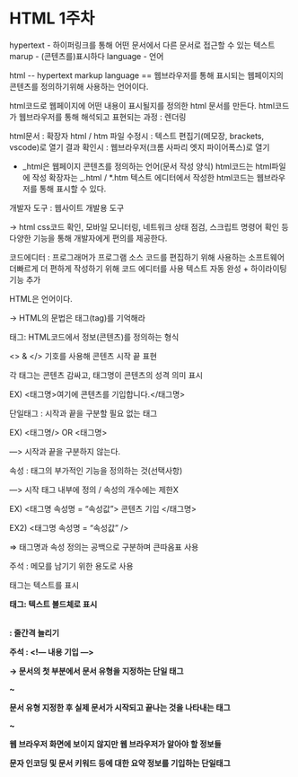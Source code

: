 # HTML 1주차

hypertext - 하이퍼링크를 통해 어떤 문서에서 다른 문서로 접근할 수 있는 텍스트
marup - (콘텐츠를)표시하다
language - 언어

html -- hypertext markup language == 웹브라우저를 통해 표시되는
웹페이지의 콘텐츠를 정의하기위해 사용하는 언어이다.

html코드로 웹페이지에 어떤 내용이 표시될지를 정의한 html 문서를 만든다.
html코드가 웹브라우저를 통해 해석되고 표현되는 과정 : 렌더링

html문서 : 확장자 html / htm
파일 수정시 : 텍스트 편집기(메모장, brackets, vscode)로 열기
결과 확인시 : 웹브라우저(크롬 사파리 엣지 파이어폭스)로 열기

- _html은 웹페이지 콘텐츠를 정의하는 언어(문서 작성 양식)
  html코드는 html파일에 작성 확장자는 _.html / \*.htm
  텍스트 에디터에서 작성한 html코드는 웹브라우저를 통해 표시할 수 있다.

개발자 도구 : 웹사이트 개발용 도구

→ html css코드 확인, 모바일 모니터링, 네트워크 상태 점검, 스크립트 명령어 확인 등 다양한 기능을 통해 개발자에게 편의를 제공한다.

코드에디터 : 프로그래머가 프로그램 소스 코드를 편집하기 위해 사용하는 소프트웨어
더빠르게 더 편하게 작성하기 위해 코드 에디터를 사용
텍스트 자동 완성 + 하이라이팅 기능 추가

HTML은 언어이다.

→ HTML의 문법은 태그(tag)를 기억해라

태그: HTML코드에서 정보(콘텐츠)를 정의하는 형식

<> & </> 기호를 사용해 콘텐츠 시작 끝 표현

각 태그는 콘텐츠 감싸고, 태그명이 콘텐츠의 성격 의미 표시

EX) <태그명>여기에 콘텐츠를 기입합니다.</태그명>

단일태그 : 시작과 끝을 구분할 필요 없는 태그

EX) <태그명/> OR <태그명>

—> 시작과 끝을 구분하지 않는다.

속성 : 태그의 부가적인 기능을 정의하는 것(선택사항)

—> 시작 태그 내부에 정의 / 속성의 개수에는 제한X

EX) <태그명 속성명 = “속성값”> 콘텐츠 기입 </태그명>

EX2) <태그명 속성명 = “속성값” />

⇒ 태그명과 속성 정의는 공백으로 구분하며 큰따옴표 사용

주석 : 메모를 남기기 위한 용도로 사용

<p>태그는 텍스트를 표시

<strong>태그: 텍스트 볼드체로 표시

<br> : 줄간격 늘리기

주석 : <!— 내용 기입 —>

<!DOCTYPE html>

→ 문서의 첫 부분에서 문서 유형을 지정하는 단일 태그

<html>~</html>

문서 유형 지정한 후 실제 문서가 시작되고 끝나는 것을 나타내는 태그

<head>~</head>

웹 브라우저 화면에 보이지 않지만 웹 브라우저가 알아야 할 정보들

<meta charset=”utf-8”>

문자 인코딩 및 문서 키워드 등에 대한 요약 정보를 기입하는 단일태그

<title>~<title>

문서의 제목을 나타냄. 브라우저 탭에 표시된다.

<body>~</body>

실제 브라우저 화면에 표시될 내용을 입력하는 태그

텍스트 표시태그, 이미지 표시태그, 사용자 인터페이스 표현 테그

문단(paragraph) —>p태그는 문단 요소를 나타내는 태그, 하나의 태그는 하나의 문단 표현. 문단과 문단 사이에 공백존재.

제목 —>h 태그 사용 숫자와 함께 사용되며 숫자 1 가장 크고 6이 가장 작다.

수평선 —> hr태그 주제변경 or 내용 구분 위해 사용된다.

HTML텍스트의 특징

HTML코드에서는 엔터 입력해도 줄바꿈 무시. 스페이스를 통한 공백도 한 번씩 밖에 인정되지 않는다.

줄바꿈 →br태그(<br/> 사용, 공백을 두 번 이상 표시하고자 할때는 &nbsp;사용.

```html
<!DOCTYPE html><!--document write from html, first-->
<html>      <!--html code start-->
  <head>    <!--information of html document-->
    <meta charset="utf-8">
    <title>텍스트 태그 연습</title>
  </head>
  <body>
    <h1>텍스트 태그 연습</h1>
    <p>텍스트를 표시하고 잇습니다.</p>
    <hr>
    <h2>작은 제목</h2>
    <p>제목의 크기가 바뀌었습니다.</p>
    <p>p 태그는 하나의 문단을 나타냅니다.</p>
    <p>따라서 하나의 p 태그는 자기만의 영역을 가집니다.
      <br><br><br>
      지금 공부를 하고 있는데 어렵습니다
      &nbsp;&nbsp;&nbsp;&nbsp;&nbsp;
      &nbsp;&nbsp;&nbsp;&nbsp;&nbsp;
      전 왜이렇게 공부를 왜이렇게 그냥 아주 그냥
      못할까요?
    </p>
  </body>
</html>     <!--html code finish-->

</html>
```

태그

블록 레벨 요소를 만드는 태그 vs 인라인 요소를 만드는 태그

(블록 태그) vs (인라인 태그)

블록 레벨 요소 : 자기가 속한 영역의 너비를 모두 차지해 블록 형성

인라인 요소 : 자기에게 필요한 만큼의 공간만 차지한다.

<h>&<p>태그는 블록 태그임.

<strong>~<strong> 태그는 ~를 굵게 표시하는 태그(인라인 요소)

<em>~<em> 태그는 이탤릭체로 표시하는 태그 (인라인요소)

<mark>~<mark> 태그는 형광색 표시 태그(인라인 요소)

```html
<!DOCTYPE html>
<html>
  <head>
    <meta charset="utf-8">
    <title>태그의 구분과 텍스트 태그</title>
  </head>
  <body>
    <h1> 제목을 표시하는 큰 텍스트</h1>
    <p> 문단을 나타내는 작은(?) 텍스트!
      <strong> p 태그 안에서 굵게 표시하기</strong>
      이 태그는 블록 요소를 만들까요?
      <p>블록 안에 블록을 넣으면 블록 안에 층이 생겨버려요!</p>
      <mark>p 태그 안에서 밝게 표시하기</mark>
      아니면 인라인 요소를 만들까요?!
    </p>
    <strong>굵은 글자를 만들고싶어요</strong>
    <em>기울어진 글자를 만들고 싶어요</em>
    <mark>형광색으로 칠한 글자를 만들고 싶어요</mark>
  </body>
</html>
```

### 이미지 태그 사용하는 방법

img태그 : 이미지 표시 태그(단일태그)

기본형태 ) <img src = “표시할이미지파일” alt=”이미지설명” />

src속성 : 표시할 이미지의 위치정보와 파일명을 입력받는 속성

url을 입력받는데 url은 이미지가 어디에 있는지 알려주기 위해 사용하는 규칙이다.

alt: alternative의 약자, 대체 텍스트 역할 (이미지 로딩 실패 경우 대체 텍스트 표시해주는 속성)

이미지 너비와 높이 각각 지정할 수 있고 정수 값만 지정한다.(픽셀단위 적용)

→ <img src=”표시할이미지파일” alt=”이미지설명” width = “너비값” height =”높이값”/>

```html
<!DOCTYPE html>
<html>
  <head>
    <meta charset="utf-8"
    <tilte>이미지를 표시해보자</tilte>
  </head>
  <body>
    <h1> 이미지를 표시해볼께요 </h1>
    <img src = "images/IMG_1318.JPG"
    alt = "레디 이미지"
    width="300"/>
    <p>이미지 표시에는 img 태그</p>
    <img src = "https://image.ytn.co.kr/general/jpg/2017/0823/201708231145061443_d.jpg"
    alt = "도라에몽"
    width ="300"/>
    <p>alt 대체 텍스트는 이미지가 유실되었을때 나옵니다!</p>

  </body>
</html>
```

### 컨테이너 태그

: 다른 요소 여럿을 묶어 관리하기 편하게 만드는 역할 / 콘텐츠나 레이아웃에 영향x

콘텐츠 내용 구분 or 공통적인 스타일 적용할때 사용한다.

<div>~</div> : 블록레벨 <span></span> : 인라인 컨테이너

전역속성(global attributes)은 모든 html태그에서 공통으로 사용할 수 있는 속성

속성 : 태그의 부가적인 기능을 정의하는 것으로 선택사항

→ 시작 태그의 내부에 정의 / 속성의 개수에는 특별한 제한 x

⇒속성 추가하는 방법 : <태그명 속성명 = “속성값” 속성명 = “속성값> 콘텐츠</태그명>

대표적인 전역 속성들

id : 요소에 고유한 이름을 부여하는 식별자 역할

class : 요소를 그룹 별로 붂을 수 있는 식별자 역할 속성

style : 요소에 적용할 CSS스타일을 선언하는 속성

title : 요소의 추가 정보를 제공하는 텍스트 속성. 사용자에게 툴팁 제공

전역 속성은 사용자 정의 값을 가진다.

```html
<!DOCTYPE html>
<html>
  <head>
    <meta charset="utf-8" />
    <title>영역을 구분해보자</title>
  </head>
  <body>
    <h1>일단 문서를 만들자</h1>
    <hr />
    <div id="study">
      <h2 class="title"><span>공부</span> 다짐하기</h2>
      <img
        src="images/IMG_1318.JPG"
        width="300"
        title="Permission to Dance"
        alt="댄스팀"
      />
      <p>활동을 열심히 하기로 했다.</p>
    </div>
    <hr />
    <div id="workout">
      <h2 class="title"><span>운동</span> 열심히하기</h2>
      <p>나의 없어진 광배근을 위해 다시 운동을 열심히하자!</p>
    </div>
  </body>
</html>
```

### 링크

: 현재 문서에서 다른 문서로 이동할 수 있는 수단.

링크(anchor) : a 태그 요소는 href 속성을 통해 다른 페이지, 전화번호, 이메일 주소와 그 외 다른 url로 연결할 수 있는 링크(연결)을 만든다

→인라인 요소이며, 콘텐츠는 주로 링크의 목적지를 나타낸다.

a태그의 target 속성을 이용하면 새로운 문서를 열 때 현재 탭에서 열지, 새로운 탭에서 열지를 결정.

```html
<a href="https://www.naver.com" target="_self"> 네이버로 갑시다! </a> <br />
<!--줄바꿈-->
<a href="https://www.google.com" target="_blank"> 구글로 갑시다! </a>
```

여기서 <a href~~!~!@~ target=”\_self”>는 현재탭에서 바로 열림

<a href~@~!@~@ target=”\_blank”>는 새로운 탭에서 링크 열림

```html
<!DOCTYPE html>
<html>
  <head>
    <meta charset="utf-8" />
    <title>링크 만들기</title>
  </head>
  <body>
    <a href="https://www.naver.com" target="_self"> 네이버로 갑시다! </a>
    <br />
    <!--줄바꿈-->
    <a href="https://www.google.com" target="_blank"> 구글로 갑시다! </a>
    <br />
    <a href="https://www.youtube.com">
      <!--이미지로도 링크 연결 가능함ㅇㅇ-->
      <img src="images/IMG_1318.JPG" width="300" />
    </a>

    <br /><br />

    <a href="tel:010-1234-5678"> 010-1234-5678 </a>
    <br />
    <a href="duekzim@gmail.com"> duekzim@gmail.com </a>

    <br /><br />
    <a href="index2.html">
      <!--컴퓨터 내 문서도 연결 가능함ㅇㅇ-->
      index2.html
    </a>
  </body>
</html>
```

### 목록

: 연관 있는 항목(item)들을 나열한 것을 의미한다.

—>순서 없는 목록 / 순서 있는 목록으로 구분된다.

순서 없는 목록 : <ul></ul> / 순서 있는 목록 : <ol></ol>

<li>태그는 항목 하나 하나를 표현할 때 사용하는 태그이다.

→감싸는 태그가 무엇이냐에 따라 기호가 달라진다.

⇒<ul><ol><li>는 모두 블록 레벨 요소를 만드는 태그

```html
<!DOCTYPE html>
<html>
  <head>
    <meta charset="utf-8" />
    <title>목록 만들기</title>
  </head>
  <body>
    <h1>귀여운 동물 목록</h1>
    <ul>
      <li>강아지</li>
      <li><strong>고양이</strong></li>
      <li>두더지</li>
      <li>햄스터</li>
    </ul>
    <hr />
    <h1>프로그래밍 공부 순서</h1>
    <ol>
      <li><mark>HTML</mark></li>
      <li>CSS</li>
      <li>JAVASCRIPT</li>
      <li>NODEJS</li>
    </ol>
  </body>
</html>
```

### INPUT

: 사용자로부터 값을 입력받을 수 있는 대화형 컨트롤(필드)를 나타낸다.

기본적으로 인라인 요소이며, 단일 태그이다.

type이라는 속성 존재

—>값에 따라 입력 요소의 형태나 입력 데이터 유형 등이 달라진다.

type은 20여가지이며 기본값은 text이다.

type의 값이 달라짐에 따라 적용할 수 있는 추가 속성의 종류도 조금씩 차이를 보인다.

https://developer.mozilla.org/ko/docs/Web/HTML/Element/Input

input 태그에는 name 식별자를 추가할 수 있다.

```html
<!DOCTYPE html>
<html>
  <head>
    <meta charset="utf-8" />
    <title>다양한 입력 요소 만들기</title>
  </head>
  <body>
    <input name="text" type="text" maxlength="5" placeholder="메시지입력..!" />
    <br /><br />
    <!--placeholder는 입력하지 않은 상태에서만 보이는 안내 메세지-->
    <!--maxlength를 사용하면 최대 입력값을 제한할 수 있음-->
    <input name="push" type="button" value="PUSH" /> <br /><br />
    <!--VALUE 입력 시 버튼에 글자 쓰임-->
    <input name="color" type="color" /> 색을 골라보세요 <br /><br />

    <input name="score" type="range" max="100" min="0" step="10" /> <br /><br />
    <!--0~100까지 10단위로 이동하게 설정-->
    <input name="birthday" type="date" /> <br /><br />
  </body>
</html>
```

### SELECT

: 다수의 옵션을 포함할 수 있는 선택 메뉴

메뉴 안에 포함되는 옵션은 option태그를 사용하여 표시한다.

input과 마찬가지로 name을 지정할 수 있으며, 각각의 option에 value 속성을 지정할 수 있다.

value는 실제로 처리될 값을 나타낸다.

textarea : 여러 줄의 일반 텍스트를 입력할 수 있는 입력 요소, name을 추가하여 구별해줄 수 있는 입력요소이다.

```html
<!DOCTYPE html>
<html>
  <head>
    <meta charset="utf-8" />
    <title>다양한 입력 요소 만들기</title>
  </head>
  <body>
    <h1>키우고 싶은 동물 고르기</h1>
    <select name="pet" multiple>
      <option value="dog">강아지</option>
      <option value="cat" selected>고양이</option>
      <option value="hamster">햄스터</option>
      <option value="parrot">앵무새</option>
    </select>
    <br /><br />
    <!--rows:행수, cols : 열수-->
    <textarea name="content" rows="10" cols="10">
기본적으로 쓰여 있는 텍스트</textarea
    >
  </body>
</html>
```

### FORM

: 사용자가 입력한 데이터(입력값)를 서버로 보내기 위해 사용한 태그

서버 : 정보를 제공하는 호스트(host)이다!

클라이언트(사용자) → 요청 → 서버 → 정보 제공

클라이언트의 요청에 따라 응답이 달라진다.

form태그는 입력 요소들을 감싸며, 입력 값을 서버 측으로 제출할 수 있다.

⇒ type → submit으로 사용.

form 속성 → action, method 등

action : 입력값을 전송할 서버의 url을 지정하는 속성.

method : 클라이언트가 입력한 데이터를 어떤 식으로 전송할지(Get or Post)

GET : 서버에 요청을 보내어 응답을 받아낸다(서버에서 정보를 ‘가져오다’)

POST : 서버에 요청을 보내어 작업을 수행 데이터를 추가/수정/삭제한 후 응답받기

(서버의 정보를 ‘조작하다’)

```html
<!DOCTYPE html>
<html>
  <head>
    <meta charset="utf-8"
    <title>서버에 요청을 보내자, 폼!</title>
  </head>
  <body>
    <h1>키우고 싶은 동물 고르기</h1>
    <form action="exam.php" method="POST">
      <input type="text" placeholder="NAME" name="name">
      <br>
      <select name="pet">
        <option value="dog">강아지</option>
        <option value="cat">고양이</option>
        <option value="parrot">앵무새</option>
      </select>
      <br>
      <input type="submit" value="전송">
    </form>
  </body>
</html>
```

### META태그

: html문서에 대한 메타데이터를 정의한다.

메타데이터 : 데이터에 대한 데이터, 즉 ‘정보’를 의미한다.

→ head태그 안에 들어가며 문자 세트, 페이지 설명, 키워드, 문서의 작성자 및 뷰포트 설정을 지정하는데 사용한다.

meta 태그 : 웹페이지에 대한 정보를 제공하므로, 검색엔진이 페이지를 검색할 때 참고할 수 있고, 검색 결과에도 반영할 수 있다.(검색엔진 최적화 및 검색 결과에 영향을 끼침)

⇒ charset : 문자 세트, http-equiv : 콘텐츠 속성 정보에 대한 http헤더

name : 문서 정보, content : 메타데이터 내용

charset : 문자 인코딩에 대한 요약 정보를 기입하는 속성이다.

문자 인코딩 : 한글을 표시하기 위해 문자 세트를 지정하는 작업

http-equiv : 콘텐츠 속성 정보/값에 대한 HTTP헤더 제공

HTTP란 인터넷에서 데이터를 주고 받을 수 있는 프로토콜.

```html
example
<!--IE 브라우저의 최신 버전의 엔진을 사용하라는 뜻-->
<meta http-equiv="x-ua-compatible" content="IE=edge" />
<!--10초마다 페이지 새로고침하라는 뜻 -->
<meta http-equiv="refresh" content="10" />
```

name : 속성을 이름으로, content 속성을 값으로 하여 문서 정보를 이름+값 쌍의 형태로 제공할 때 사용할 수 있다.

```html
<!DOCTYPE html>
<html>
  <head>
    <meta charset="utf-8" />
    <meta http-equiv="x-ua-compatible" content="IE=edge" />
    <meta name="author" content="최준호" />
    <meta name="keywords" content="메타태그, 학습, 코딩교육" />
    <meta name="description" content="메타태그를 추가하는 방법" />
    <title>메타태그 추가하기</title>
  </head>
  <body>
    <h1>메타태그 추가하기</h1>
  </body>
</html>
```

### VIEWPORT

: 현재 화면에 보여지고 있는 영역을 의미한다.

기기별로 뷰 포트가 다르기에 화면의 크기가 다르게 보인다.

⇒meta태그를 통해 뷰포트 관련 설정을 추가할 수 있다.

```html
<!DOCTYPE html>
<html>
  <head>
    <meta charset="utf-8" />
    <meta name="viewprot" content="width=device-width, initial-scale=1.0" />
    <title>뷰포트 체험하기</title>
  </head>
  <body>
    <h1>안녕하세요!</h1>
    <h1>감사해요!</h1>
    <h1>잘있어요!</h1>
    <h1>다시만나요!</h1>
  </body>
</html>
```
